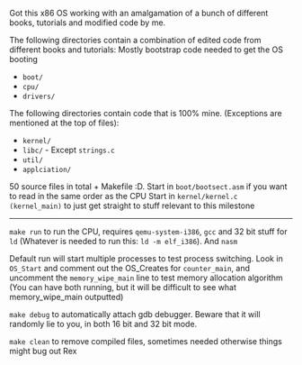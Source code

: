Got this x86 OS working with an amalgamation of a bunch of different books, tutorials and modified code by me.

The following directories contain a combination of edited code from different books and tutorials: 
Mostly bootstrap code needed to get the OS booting
- `boot/`
- `cpu/`
- `drivers/`

The following directories contain code that is 100% mine. (Exceptions are mentioned at the top of files):
- `kernel/`
- `libc/` - Except `strings.c`
- `util/`
- `applciation/`

50 source files in total + Makefile :D.
Start in `boot/bootsect.asm` if you want to read in the same order as the CPU 
Start in `kernel/kernel.c (kernel_main)` to just get straight to stuff relevant to this milestone

---

`make run` to run the CPU, requires `qemu-system-i386`, `gcc` and 32 bit stuff for `ld`
 (Whatever is needed to run this: `ld -m elf_i386`). And `nasm` 

Default run will start multiple processes to test process switching.
Look in `OS_Start` and comment out the OS_Creates for `counter_main`, and uncomment the `memory_wipe_main` line to test memory allocation algorithm
(You can have both running, but it will be difficult to see what memory_wipe_main outputted)

`make debug` to automatically attach gdb debugger. Beware that it will randomly lie to you, in both 16 bit and 32 bit mode.

`make clean` to remove compiled files, sometimes needed otherwise things might bug out
Rex